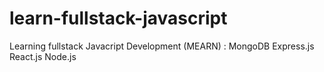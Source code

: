 # learn-fullstack-javascript
Learning fullstack Javacript Development (MEARN) : MongoDB Express.js React.js Node.js
